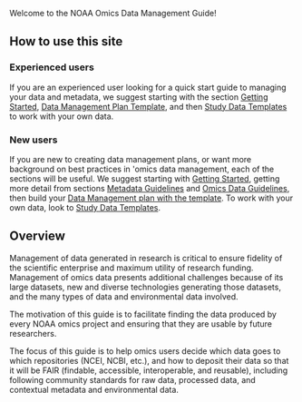 <!-- Site map with figure -->

Welcome to the NOAA Omics Data Management Guide!

## How to use this site

### Experienced users

If you are an experienced user looking for a quick start guide to managing your data and metadata, we suggest starting with the section [Getting Started](https://test-dmg-mkdocs.readthedocs.io/en/latest/getting-started.html), [Data Management Plan Template](https://test-dmg-mkdocs.readthedocs.io/en/latest/dmp-template.html), and then [Study Data Templates](https://test-dmg-mkdocs.readthedocs.io/en/latest/study-data-templates.html) to work with your own data.

### New users

If you are new to creating data management plans, or want more background on best practices in 'omics data management, each of the sections will be useful. We suggest starting with [Getting Started](https://test-dmg-mkdocs.readthedocs.io/en/latest/getting-started.html),  getting more detail from sections [Metadata Guidelines](https://test-dmg-mkdocs.readthedocs.io/en/latest/metadata-guidelines.html) and [Omics Data Guidelines](https://test-dmg-mkdocs.readthedocs.io/en/latest/omics-data-guidelines.html), then build your [Data Management plan with the template](https://test-dmg-mkdocs.readthedocs.io/en/latest/dmp-template.html). To work with your own data, look to [Study Data Templates](https://test-dmg-mkdocs.readthedocs.io/en/latest/study-data-templates.html). 

## Overview

Management of data generated in research is critical to ensure fidelity of the scientific enterprise and maximum utility of research funding. Management of omics data presents additional challenges because of its large datasets, new and diverse technologies generating those datasets, and the many types of data and environmental data involved.

The motivation of this guide is to facilitate finding the data produced by every NOAA omics project and ensuring that they are usable by future researchers.

The focus of this guide is to help omics users decide which data goes to which repositories (NCEI, NCBI, etc.), and how to deposit their data so that it will be FAIR (findable, accessible, interoperable, and reusable), including following community standards for raw data, processed data, and contextual metadata and environmental data.

